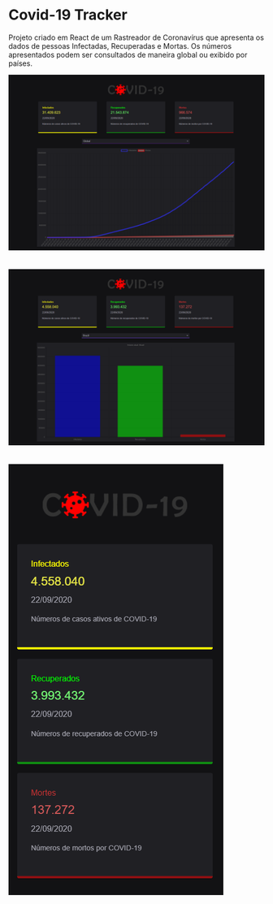 # Covid-19 Tracker

Projeto criado em React de um Rastreador de Coronavírus que apresenta os dados de pessoas Infectadas, Recuperadas e Mortas.
Os números apresentados podem ser consultados de maneira global ou exibido por países.

![Preview Desktop Global](public/preview-global.png)<br><br><br>
![Preview Desktop por País](public/preview-country.png)<br><br><br>
![Preview Mobile Global](public/preview-global-mobile.png)<br><br><br>
